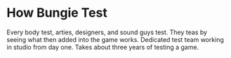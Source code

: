 # How Bungie Test

Every body test, arties, designers, and sound guys test. They teas by seeing what then added into the game works. Dedicated test team working in studio from day one. Takes about three years of testing a game. 
